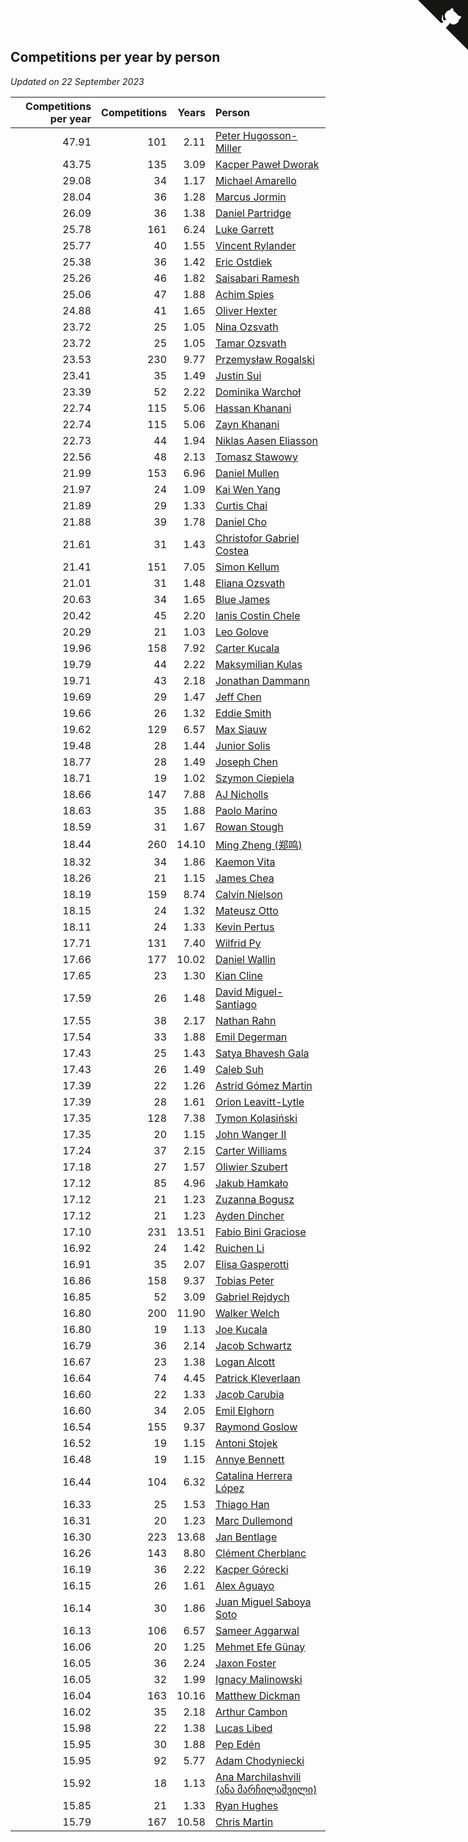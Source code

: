 ## Competitions per year by person

*Updated on 22 September 2023*

| Competitions per year | Competitions | Years | Person |
| ---: | ---: | ---: | :--- |
| 47.91 | 101 | 2.11 | [Peter Hugosson-Miller](https://www.worldcubeassociation.org/persons/2021HUGO01) |
| 43.75 | 135 | 3.09 | [Kacper Paweł Dworak](https://www.worldcubeassociation.org/persons/2020DWOR01) |
| 29.08 | 34 | 1.17 | [Michael Amarello](https://www.worldcubeassociation.org/persons/2022AMAR09) |
| 28.04 | 36 | 1.28 | [Marcus Jormin](https://www.worldcubeassociation.org/persons/2022JORM01) |
| 26.09 | 36 | 1.38 | [Daniel Partridge](https://www.worldcubeassociation.org/persons/2022PART02) |
| 25.78 | 161 | 6.24 | [Luke Garrett](https://www.worldcubeassociation.org/persons/2017GARR05) |
| 25.77 | 40 | 1.55 | [Vincent Rylander](https://www.worldcubeassociation.org/persons/2022RYLA01) |
| 25.38 | 36 | 1.42 | [Eric Ostdiek](https://www.worldcubeassociation.org/persons/2022OSTD01) |
| 25.26 | 46 | 1.82 | [Saisabari Ramesh](https://www.worldcubeassociation.org/persons/2021RAME01) |
| 25.06 | 47 | 1.88 | [Achim Spies](https://www.worldcubeassociation.org/persons/2021SPIE01) |
| 24.88 | 41 | 1.65 | [Oliver Hexter](https://www.worldcubeassociation.org/persons/2022HEXT01) |
| 23.72 | 25 | 1.05 | [Nina Ozsvath](https://www.worldcubeassociation.org/persons/2022OZSV03) |
| 23.72 | 25 | 1.05 | [Tamar Ozsvath](https://www.worldcubeassociation.org/persons/2022OZSV04) |
| 23.53 | 230 | 9.77 | [Przemysław Rogalski](https://www.worldcubeassociation.org/persons/2013ROGA02) |
| 23.41 | 35 | 1.49 | [Justin Sui](https://www.worldcubeassociation.org/persons/2022SUIJ01) |
| 23.39 | 52 | 2.22 | [Dominika Warchoł](https://www.worldcubeassociation.org/persons/2021WARC01) |
| 22.74 | 115 | 5.06 | [Hassan Khanani](https://www.worldcubeassociation.org/persons/2018KHAN26) |
| 22.74 | 115 | 5.06 | [Zayn Khanani](https://www.worldcubeassociation.org/persons/2018KHAN28) |
| 22.73 | 44 | 1.94 | [Niklas Aasen Eliasson](https://www.worldcubeassociation.org/persons/2021ELIA01) |
| 22.56 | 48 | 2.13 | [Tomasz Stawowy](https://www.worldcubeassociation.org/persons/2021STAW01) |
| 21.99 | 153 | 6.96 | [Daniel Mullen](https://www.worldcubeassociation.org/persons/2016MULL04) |
| 21.97 | 24 | 1.09 | [Kai Wen Yang](https://www.worldcubeassociation.org/persons/2022YANG19) |
| 21.89 | 29 | 1.33 | [Curtis Chai](https://www.worldcubeassociation.org/persons/2022CHAI02) |
| 21.88 | 39 | 1.78 | [Daniel Cho](https://www.worldcubeassociation.org/persons/2021CHOD01) |
| 21.61 | 31 | 1.43 | [Christofor Gabriel Costea](https://www.worldcubeassociation.org/persons/2022COST03) |
| 21.41 | 151 | 7.05 | [Simon Kellum](https://www.worldcubeassociation.org/persons/2016KELL12) |
| 21.01 | 31 | 1.48 | [Eliana Ozsvath](https://www.worldcubeassociation.org/persons/2022OZSV01) |
| 20.63 | 34 | 1.65 | [Blue James](https://www.worldcubeassociation.org/persons/2022JAME01) |
| 20.42 | 45 | 2.20 | [Ianis Costin Chele](https://www.worldcubeassociation.org/persons/2021CHEL01) |
| 20.29 | 21 | 1.03 | [Leo Golove](https://www.worldcubeassociation.org/persons/2022GOLO02) |
| 19.96 | 158 | 7.92 | [Carter Kucala](https://www.worldcubeassociation.org/persons/2015KUCA01) |
| 19.79 | 44 | 2.22 | [Maksymilian Kulas](https://www.worldcubeassociation.org/persons/2021KULA02) |
| 19.71 | 43 | 2.18 | [Jonathan Dammann](https://www.worldcubeassociation.org/persons/2021DAMM01) |
| 19.69 | 29 | 1.47 | [Jeff Chen](https://www.worldcubeassociation.org/persons/2022CHEN19) |
| 19.66 | 26 | 1.32 | [Eddie Smith](https://www.worldcubeassociation.org/persons/2022SMIT20) |
| 19.62 | 129 | 6.57 | [Max Siauw](https://www.worldcubeassociation.org/persons/2017SIAU02) |
| 19.48 | 28 | 1.44 | [Junior Solis](https://www.worldcubeassociation.org/persons/2022SOLI03) |
| 18.77 | 28 | 1.49 | [Joseph Chen](https://www.worldcubeassociation.org/persons/2022CHEN16) |
| 18.71 | 19 | 1.02 | [Szymon Ciepiela](https://www.worldcubeassociation.org/persons/2022CIEP01) |
| 18.66 | 147 | 7.88 | [AJ Nicholls](https://www.worldcubeassociation.org/persons/2015NICH04) |
| 18.63 | 35 | 1.88 | [Paolo Marino](https://www.worldcubeassociation.org/persons/2021MARI04) |
| 18.59 | 31 | 1.67 | [Rowan Stough](https://www.worldcubeassociation.org/persons/2022STOU01) |
| 18.44 | 260 | 14.10 | [Ming Zheng (郑鸣)](https://www.worldcubeassociation.org/persons/2009ZHEN11) |
| 18.32 | 34 | 1.86 | [Kaemon Vita](https://www.worldcubeassociation.org/persons/2021VITA01) |
| 18.26 | 21 | 1.15 | [James Chea](https://www.worldcubeassociation.org/persons/2022CHEA05) |
| 18.19 | 159 | 8.74 | [Calvin Nielson](https://www.worldcubeassociation.org/persons/2014NIEL03) |
| 18.15 | 24 | 1.32 | [Mateusz Otto](https://www.worldcubeassociation.org/persons/2022OTTO01) |
| 18.11 | 24 | 1.33 | [Kevin Pertus](https://www.worldcubeassociation.org/persons/2022PERT01) |
| 17.71 | 131 | 7.40 | [Wilfrid Py](https://www.worldcubeassociation.org/persons/2016PYWI01) |
| 17.66 | 177 | 10.02 | [Daniel Wallin](https://www.worldcubeassociation.org/persons/2013WALL03) |
| 17.65 | 23 | 1.30 | [Kian Cline](https://www.worldcubeassociation.org/persons/2022CLIN01) |
| 17.59 | 26 | 1.48 | [David Miguel-Santiago](https://www.worldcubeassociation.org/persons/2022MIGU02) |
| 17.55 | 38 | 2.17 | [Nathan Rahn](https://www.worldcubeassociation.org/persons/2021RAHN01) |
| 17.54 | 33 | 1.88 | [Emil Degerman](https://www.worldcubeassociation.org/persons/2021DEGE01) |
| 17.43 | 25 | 1.43 | [Satya Bhavesh Gala](https://www.worldcubeassociation.org/persons/2022GALA03) |
| 17.43 | 26 | 1.49 | [Caleb Suh](https://www.worldcubeassociation.org/persons/2022SUHC01) |
| 17.39 | 22 | 1.26 | [Astrid Gómez Martin](https://www.worldcubeassociation.org/persons/2022MART26) |
| 17.39 | 28 | 1.61 | [Orion Leavitt-Lytle](https://www.worldcubeassociation.org/persons/2022LEAV01) |
| 17.35 | 128 | 7.38 | [Tymon Kolasiński](https://www.worldcubeassociation.org/persons/2016KOLA02) |
| 17.35 | 20 | 1.15 | [John Wanger II](https://www.worldcubeassociation.org/persons/2022WANG39) |
| 17.24 | 37 | 2.15 | [Carter Williams](https://www.worldcubeassociation.org/persons/2021WILL06) |
| 17.18 | 27 | 1.57 | [Oliwier Szubert](https://www.worldcubeassociation.org/persons/2022SZUB01) |
| 17.12 | 85 | 4.96 | [Jakub Hamkało](https://www.worldcubeassociation.org/persons/2018HAMK01) |
| 17.12 | 21 | 1.23 | [Zuzanna Bogusz](https://www.worldcubeassociation.org/persons/2022BOGU01) |
| 17.12 | 21 | 1.23 | [Ayden Dincher](https://www.worldcubeassociation.org/persons/2022DINC01) |
| 17.10 | 231 | 13.51 | [Fabio Bini Graciose](https://www.worldcubeassociation.org/persons/2010GRAC02) |
| 16.92 | 24 | 1.42 | [Ruichen Li](https://www.worldcubeassociation.org/persons/2022LIRU02) |
| 16.91 | 35 | 2.07 | [Elisa Gasperotti](https://www.worldcubeassociation.org/persons/2021GASP01) |
| 16.86 | 158 | 9.37 | [Tobias Peter](https://www.worldcubeassociation.org/persons/2014PETE03) |
| 16.85 | 52 | 3.09 | [Gabriel Rejdych](https://www.worldcubeassociation.org/persons/2020REJD01) |
| 16.80 | 200 | 11.90 | [Walker Welch](https://www.worldcubeassociation.org/persons/2011WELC01) |
| 16.80 | 19 | 1.13 | [Joe Kucala](https://www.worldcubeassociation.org/persons/2022KUCA01) |
| 16.79 | 36 | 2.14 | [Jacob Schwartz](https://www.worldcubeassociation.org/persons/2021SCHW01) |
| 16.67 | 23 | 1.38 | [Logan Alcott](https://www.worldcubeassociation.org/persons/2022ALCO02) |
| 16.64 | 74 | 4.45 | [Patrick Kleverlaan](https://www.worldcubeassociation.org/persons/2019KLEV01) |
| 16.60 | 22 | 1.33 | [Jacob Carubia](https://www.worldcubeassociation.org/persons/2022CARU02) |
| 16.60 | 34 | 2.05 | [Emil Elghorn](https://www.worldcubeassociation.org/persons/2021ELGH01) |
| 16.54 | 155 | 9.37 | [Raymond Goslow](https://www.worldcubeassociation.org/persons/2014GOSL01) |
| 16.52 | 19 | 1.15 | [Antoni Stojek](https://www.worldcubeassociation.org/persons/2022STOJ03) |
| 16.48 | 19 | 1.15 | [Annye Bennett](https://www.worldcubeassociation.org/persons/2022BENN11) |
| 16.44 | 104 | 6.32 | [Catalina Herrera López](https://www.worldcubeassociation.org/persons/2017LOPE31) |
| 16.33 | 25 | 1.53 | [Thiago Han](https://www.worldcubeassociation.org/persons/2022HANT01) |
| 16.31 | 20 | 1.23 | [Marc Dullemond](https://www.worldcubeassociation.org/persons/2022DULL01) |
| 16.30 | 223 | 13.68 | [Jan Bentlage](https://www.worldcubeassociation.org/persons/2010BENT01) |
| 16.26 | 143 | 8.80 | [Clément Cherblanc](https://www.worldcubeassociation.org/persons/2014CHER05) |
| 16.19 | 36 | 2.22 | [Kacper Górecki](https://www.worldcubeassociation.org/persons/2021GORE01) |
| 16.15 | 26 | 1.61 | [Alex Aguayo](https://www.worldcubeassociation.org/persons/2022AGUA01) |
| 16.14 | 30 | 1.86 | [Juan Miguel Saboya Soto](https://www.worldcubeassociation.org/persons/2021SOTO01) |
| 16.13 | 106 | 6.57 | [Sameer Aggarwal](https://www.worldcubeassociation.org/persons/2017AGGA01) |
| 16.06 | 20 | 1.25 | [Mehmet Efe Günay](https://www.worldcubeassociation.org/persons/2022GUNA05) |
| 16.05 | 36 | 2.24 | [Jaxon Foster](https://www.worldcubeassociation.org/persons/2021FOST01) |
| 16.05 | 32 | 1.99 | [Ignacy Malinowski](https://www.worldcubeassociation.org/persons/2021MALI02) |
| 16.04 | 163 | 10.16 | [Matthew Dickman](https://www.worldcubeassociation.org/persons/2013DICK01) |
| 16.02 | 35 | 2.18 | [Arthur Cambon](https://www.worldcubeassociation.org/persons/2021CAMB01) |
| 15.98 | 22 | 1.38 | [Lucas Libed](https://www.worldcubeassociation.org/persons/2022LIBE02) |
| 15.95 | 30 | 1.88 | [Pep Edén](https://www.worldcubeassociation.org/persons/2021EDEN01) |
| 15.95 | 92 | 5.77 | [Adam Chodyniecki](https://www.worldcubeassociation.org/persons/2017CHOD02) |
| 15.92 | 18 | 1.13 | [Ana Marchilashvili (ანა მარჩილაშვილი)](https://www.worldcubeassociation.org/persons/2022MARC10) |
| 15.85 | 21 | 1.33 | [Ryan Hughes](https://www.worldcubeassociation.org/persons/2022HUGH04) |
| 15.79 | 167 | 10.58 | [Chris Martin](https://www.worldcubeassociation.org/persons/2013MART03) |


<a href="https://github.com/jonatanklosko/wca_statistics" class="github-corner" aria-label="View source on Github"><svg width="80" height="80" viewBox="0 0 250 250" style="fill:#151513; color:#fff; position: absolute; top: 0; border: 0; right: 0;" aria-hidden="true"><path d="M0,0 L115,115 L130,115 L142,142 L250,250 L250,0 Z"></path><path d="M128.3,109.0 C113.8,99.7 119.0,89.6 119.0,89.6 C122.0,82.7 120.5,78.6 120.5,78.6 C119.2,72.0 123.4,76.3 123.4,76.3 C127.3,80.9 125.5,87.3 125.5,87.3 C122.9,97.6 130.6,101.9 134.4,103.2" fill="currentColor" style="transform-origin: 130px 106px;" class="octo-arm"></path><path d="M115.0,115.0 C114.9,115.1 118.7,116.5 119.8,115.4 L133.7,101.6 C136.9,99.2 139.9,98.4 142.2,98.6 C133.8,88.0 127.5,74.4 143.8,58.0 C148.5,53.4 154.0,51.2 159.7,51.0 C160.3,49.4 163.2,43.6 171.4,40.1 C171.4,40.1 176.1,42.5 178.8,56.2 C183.1,58.6 187.2,61.8 190.9,65.4 C194.5,69.0 197.7,73.2 200.1,77.6 C213.8,80.2 216.3,84.9 216.3,84.9 C212.7,93.1 206.9,96.0 205.4,96.6 C205.1,102.4 203.0,107.8 198.3,112.5 C181.9,128.9 168.3,122.5 157.7,114.1 C157.9,116.9 156.7,120.9 152.7,124.9 L141.0,136.5 C139.8,137.7 141.6,141.9 141.8,141.8 Z" fill="currentColor" class="octo-body"></path></svg></a><style>.github-corner:hover .octo-arm{animation:octocat-wave 560ms ease-in-out}@keyframes octocat-wave{0%,100%{transform:rotate(0)}20%,60%{transform:rotate(-25deg)}40%,80%{transform:rotate(10deg)}}@media (max-width:500px){.github-corner:hover .octo-arm{animation:none}.github-corner .octo-arm{animation:octocat-wave 560ms ease-in-out}}</style>
